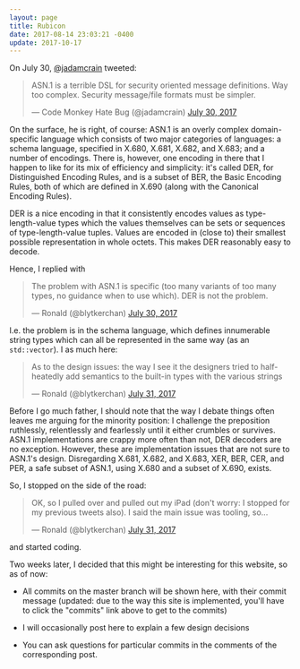 ```yaml
---
layout: page
title: Rubicon
date: 2017-08-14 23:03:21 -0400
update: 2017-10-17
---
```

On July 30, [@jadamcrain](https://twitter.com/jadamcrain) tweeted:

<blockquote class="twitter-tweet" data-lang="en"><p lang="en" dir="ltr">ASN.1 is a terrible DSL for security oriented message definitions. Way too complex. Security message/file formats must be simpler.</p>&mdash; Code Monkey Hate Bug (@jadamcrain) <a href="https://twitter.com/jadamcrain/status/891732011773284352?ref_src=twsrc%5Etfw">July 30, 2017</a></blockquote>
<script async src="//platform.twitter.com/widgets.js" charset="utf-8"></script>

On the surface, he is right, of course: ASN.1 is an overly complex domain-specific language which consists of two major categories of languages: a schema language, specified in X.680, X.681, X.682, and X.683; and a number of encodings. There is, however, one encoding in there that I happen to like for its mix of efficiency and simplicity: it's called DER, for Distinguished Encoding Rules, and is a subset of BER, the Basic Encoding Rules, both of which are defined in X.690 (along with the Canonical Encoding Rules).

DER is a nice encoding in that it consistently encodes values as type-length-value types which the values themselves can be sets or sequences of type-length-value tuples. Values are encoded in (close to) their smallest possible representation in whole octets. This makes DER reasonably easy to decode.

Hence, I replied with

<blockquote class="twitter-tweet" data-conversation="none" data-lang="en"><p lang="en" dir="ltr">The problem with ASN.1 is specific (too many variants of too many types, no guidance when to use which). DER is not the problem.</p>&mdash; Ronald (@blytkerchan) <a href="https://twitter.com/blytkerchan/status/891797275768479744?ref_src=twsrc%5Etfw">July 30, 2017</a></blockquote>
<script async src="//platform.twitter.com/widgets.js" charset="utf-8"></script>

I.e. the problem is in the schema language, which defines innumerable string types which can all be represented in the same way (as an `std::vector`). I as much here: 


<blockquote class="twitter-tweet" data-conversation="none" data-lang="en"><p lang="en" dir="ltr">As to the design issues: the way I see it the designers tried to half-heatedly add semantics to the built-in types with the various strings</p>&mdash; Ronald (@blytkerchan) <a href="https://twitter.com/blytkerchan/status/892081101551927296?ref_src=twsrc%5Etfw">July 31, 2017</a></blockquote>
<script async src="//platform.twitter.com/widgets.js" charset="utf-8"></script>

Before I go much father, I should note that the way I debate things often leaves me arguing for the minority position: I challenge the preposition ruthlessly, relentlessly and fearlessly until it either crumbles or survives. ASN.1 implementations are crappy more often than not, DER decoders are no exception. However, these are implementation issues that are not sure to ASN.1's design. Disregarding X.681, X.682, and X.683, XER, BER, CER, and PER, a safe subset of ASN.1, using X.680 and a subset of X.690, exists.

So, I stopped on the side of the road:

<blockquote class="twitter-tweet" data-conversation="none" data-lang="en"><p lang="en" dir="ltr">OK, so I pulled over and pulled out my iPad (don&#39;t worry: I stopped for my previous tweets also). I said the main issue was tooling, so...</p>&mdash; Ronald (@blytkerchan) <a href="https://twitter.com/blytkerchan/status/892127126392102913?ref_src=twsrc%5Etfw">July 31, 2017</a></blockquote>
<script async src="//platform.twitter.com/widgets.js" charset="utf-8"></script>

and started coding.

Two weeks later, I decided that this might be interesting for this website, so as of now:

- All commits on the master branch will be shown here, with their commit message (updated: due to the way this site is implemented, you'll have to click the "commits" link above to get to the commits)

- I will occasionally post here to explain a few design decisions

- You can ask questions for particular commits in the comments of the corresponding post.


